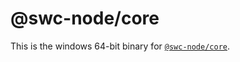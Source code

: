 # @swc-node/core

This is the windows 64-bit binary for [`@swc-node/core`](https://github.com/Brooooooklyn/swc-node/tree/master/packages/core).
